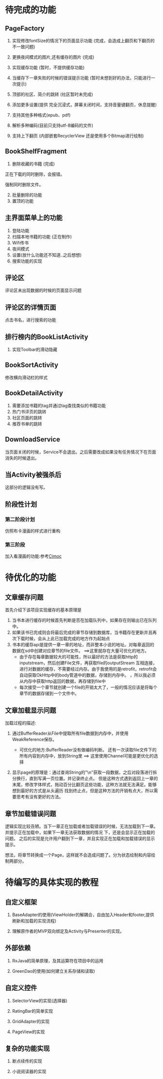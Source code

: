 # 待完成的功能

## PageFactory

1. 实现修改fontSize的情况下的页面显示功能  (完成，会造成上翻页和下翻页的不一致问题)
2. 更换夜间模式的图片,还有缓存的图片  (完成)
3. 实现缓存功能                    (暂时，不提供缓存功能)
4. 当缓存下一章失败的时候的错误提示功能  (暂时未想到好的办法，只能进行一次提示)
5. 顶部的社区、简介的跳转 (社区暂时未完成)

6. 添加更多设置(提供 完全沉浸式，屏幕关闭时间，支持音量键翻页，休息提醒)
7. 支持其他多种格式(epub、pdf)
8. 解析多种编码(目前只支持utf-8编码的文件)
9. 支持上下翻页 (内部嵌套RecyclerView 还是使用多个Bitmap进行绘制)
## BookShelfFragment

1. 删除收藏的书籍  (完成)

正在下载的同时删除，会报错。

强制同时删除文件。

2. 批量删除的功能
3. 置顶的功能

## 主界面菜单上的功能

1. 登陆功能
2. 扫描本地书籍的功能  (正在制作)
3. Wifi传书
4. 夜间模式
5. 设置(放什么功能还不知道..之后想想)
6. 搜索功能的实现

## 评论区

评论区未出现数据的时候的页面显示问题

## 评论区的详情页面

点击书名，进行搜索的功能

## 排行榜内的BookListActivity

1. 实现Toolbar的滑动隐藏

## BookSortActivity

修改横向滑动栏的样式

## BookDetailActivity

1. 需要添加书籍的tag并通过tag查找类似的书籍功能
2. 热门书评页的跳转
3. 社区页面的跳转
4. 推荐书单的跳转

## DownloadService

当页面关闭的时候，Service不会退出。之后需要改成如果没有任务情况下在页面消失的时候退出。

## 当Activity被强杀后

这部分的逻辑没有写。

## 阶段性计划

### 第二阶段计划

仿照布卡漫画的样式进行重构

### 第三阶段

加入看漫画的功能:参考[Cimoc](https://github.com/Arachnid-27/Cimoc)

# 待优化的功能

## 文章缓存问题

首先介绍下该项目实现缓存的基本原理是
1. 当书本进行缓存的时候首先判断是否在加载队列中，如果存在则输出已在队列中。
2. 如果该书已完成则会将最后完成的章节存储到数据库，当书籍存在更新并且再次下载时候，会从上此已加载完成的地方作为起始点
3. 书本的缓存api是提供一章一章的地址，而非整本小说的地址。对每章返回的数据在sd中创建对应章节的file文件。 ==>这里就存在大量可优化的地方。
   * 由于存在每章数据较大的可能性，所以最好的方法是获取http的inputstream，然后创建File文件，再获取file的outputStream
     互相连接，进行对数据的缓存，不需要经过内存。由于我使用的是retrofit，retrofit会自动获取OkHttp中的body管道中的数据，存储到内存中。
     ，所以我必须从内存中获取http返回的数据，再存储到file中
   * 每次接受一个章节就创建一个file的开销太大了，一般的情况应该是将每个章节的数据存储到一个文件中。

## 文章加载显示问题

加载过程的描述:
1. 通过BufferReader从File中提取所有file数据到内存中，并使用WeakReference保存。

   * 可优化的地方:BufferReader没有做编码判断。 还有一次读取file文件下的所有内容到内存中，放到String里 ==> 这里使用Channel可能是更优化的选择

2. 显示page的原理是：通过查询String的"\n"获取一段数据，之后对段落进行拆分换行，直到写满一页位置。并记录终止点。
但是这种方式遇到返回上一章的末尾，修改字体样式，拖动百分比翻页这些功能，这种方法就无法满足。能够想到最好的方式是从头遍历
找到终止点，但是这种方法的开销有点大，所以需要思考有没有更好的方法。

## 章节加载错误问题

逻辑实现比较丑陋。当下一章正在加载或者加载错误的时候，无法加载到下一章。并提示正在加载中，如果下一章无法获取数据的情况
下，还是会显示正在加载的问题。 之后的实现是允许用户翻到下一章，并且实现正在加载和加载错误的显示提示。

想法，将章节转换成一个Page，这样就不会造成问题了。分为状态绘制和内容绘制两部分。

# 待编写的具体实现的教程

## 自定义框架

1. BaseAdapter的使用(ViewHolder的解耦合，自由加入Header和footer,提供刷新和加载的实现流程)

2. 理解原作者的MVP双向绑定及Activity与Presenter的实现。

## 外部依赖

1. RxJava的简单原理，及其运算符在项目中的运用

2. GreenDao的使用(如何建立关系存储和读取)

## 自定义控件

1. SelectorView的实现(选择器)

2. RatingBar的简单实现

3. GridAdapter的实现

4. PageView的实现

## 复杂的功能实现

1. 断点续传的实现

2. 小说阅读器的实现